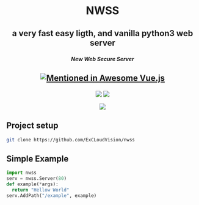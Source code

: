 <h1 align="center">NWSS</h1>
<h2 align="center">

  a very fast easy ligth, and vanilla python3 web server
  
</h2>
<h5 align="center">
  New Web Secure Server
  
</h5>


<h2 align="center">

[![Mentioned in Awesome Vue.js](https://awesome.re/mentioned-badge.svg)](https://github.com/ExCLoudVision)

</h2>

<p align="center">

<img src="https://img.shields.io/static/v1?label=made%20with&message=the%20%3C3&color=critical" >
  
<img src="https://img.shields.io/static/v1?label=python&message=100&color=blue">
</p>
<p align="center">
<img src="https://media.discordapp.net/attachments/862807476277346356/869354366140842024/nwss_logo.png?width=597&height=597">
</p>

## Project setup

```bash
git clone https://github.com/ExCLoudVision/nwss  
```

## Simple Example

```py
import nwss
serv = nwss.Server(80)
def example(*args):
  return "Hellow World"
serv.AddPath("/example", example)
```
